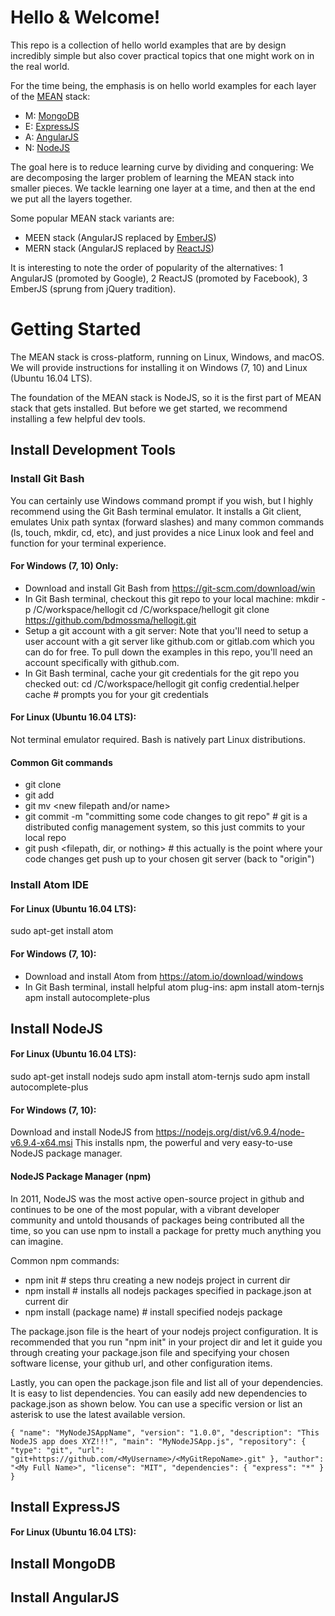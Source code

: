 # Hello & Welcome!
This repo is a collection of hello world examples
that are by design incredibly simple but also cover practical topics
that one might work on in the real world.

For the time being, the emphasis is on hello world examples for
each layer of the [MEAN](https://en.wikipedia.org/wiki/MEAN_(software_bundle)) stack:
+   M: [MongoDB](https://en.wikipedia.org/wiki/MongoDB)
+   E: [ExpressJS](https://en.wikipedia.org/wiki/Express.js)
+   A: [AngularJS](https://en.wikipedia.org/wiki/AngularJS)
+   N: [NodeJS](https://en.wikipedia.org/wiki/Node.js)

The goal here is to reduce learning curve by dividing and conquering: We are decomposing the larger problem
of learning the MEAN stack into smaller pieces.  We tackle learning one layer at a time, and then
at the end we put all the layers together.

Some popular MEAN stack variants are:
+   MEEN stack (AngularJS replaced by [EmberJS](https://en.wikipedia.org/wiki/Ember.js))
+   MERN stack (AngularJS replaced by [ReactJS](https://en.wikipedia.org/wiki/React_(JavaScript_library)))

It is interesting to note the order of popularity of the alternatives:
1 AngularJS (promoted by Google),
2 ReactJS (promoted by Facebook),
3 EmberJS (sprung from jQuery tradition).

# Getting Started
The MEAN stack is cross-platform, running on Linux, Windows, and macOS.  We will provide instructions
for installing it on Windows (7, 10) and Linux (Ubuntu 16.04 LTS).

The foundation of the
MEAN stack is NodeJS, so it is the first part of
MEAN stack that gets installed.  But before we get started, we recommend installing a
few helpful dev tools.

## Install Development Tools
### Install Git Bash
You can certainly use Windows command prompt if you wish, but I highly recommend using
the Git Bash terminal emulator.  It installs a Git client, emulates Unix path syntax (forward slashes)
and many common commands (ls, touch, mkdir, cd, etc), and just provides a nice Linux look and feel
and function for your terminal experience.

#### For Windows (7, 10) Only:
-   Download and install Git Bash from https://git-scm.com/download/win
-   In Git Bash terminal, checkout this git repo to your local machine:
mkdir -p /C/workspace/hellogit
cd /C/workspace/hellogit
git clone https://github.com/bdmossma/hellogit.git
-   Setup a git account with a git server:
Note that you'll need to setup a user account with a git server like github.com or gitlab.com
which you can do for free.  To pull down the examples in this repo, you'll need
an account specifically with github.com.
-   In Git Bash terminal, cache your git credentials for the git repo you checked out:
cd /C/workspace/hellogit
git config credential.helper cache    # prompts you for your git credentials

#### For Linux (Ubuntu 16.04 LTS):
Not terminal emulator required. Bash is natively part Linux distributions.

#### Common Git commands
-   git clone <repo url>
-   git add <file or dir>
-   git mv <current filename> <new filepath and/or name>
-   git commit <filepath or dir> -m "committing some code changes to git repo"    # git is a distributed config management system, so this just commits to your local repo
-   git push <filepath, dir, or nothing>    # this actually is the point where your code changes get push up to your chosen git server (back to "origin")

### Install Atom IDE
#### For Linux (Ubuntu 16.04 LTS):
sudo apt-get install atom

#### For Windows (7, 10):
-   Download and install Atom from https://atom.io/download/windows
-   In Git Bash terminal, install helpful atom plug-ins:
apm install atom-ternjs
apm install autocomplete-plus

## Install NodeJS
#### For Linux (Ubuntu 16.04 LTS):
sudo apt-get install nodejs
sudo apm install atom-ternjs
sudo apm install autocomplete-plus

#### For Windows (7, 10):
Download and install NodeJS from https://nodejs.org/dist/v6.9.4/node-v6.9.4-x64.msi
This installs npm, the powerful and very easy-to-use
NodeJS package manager.

#### NodeJS Package Manager (npm)
In 2011, NodeJS was the most active
open-source project in github and continues to be one of the most popular, with a vibrant
developer community and untold thousands of packages being contributed all the time,
so you can use npm to install a package for pretty much anything
you can imagine.

Common npm commands:
-   npm init        # steps thru creating a new nodejs project in current dir
-   npm install     # installs all nodejs packages specified in package.json at current dir
-   npm install (package name)    # install specified nodejs package

The package.json file is the heart of your nodejs project configuration.
It is recommended that you run "npm init" in your project dir and let it guide you through
creating your package.json file and specifying your chosen software license, your
github url, and other configuration items.

Lastly, you can open the package.json file and list all of your dependencies.
It is easy to list dependencies. You can easily add new dependencies to
package.json as shown below. You can use a specific version or list an asterisk
to use the latest available version.

`{
  "name": "MyNodeJSAppName",
  "version": "1.0.0",
  "description": "This NodeJS app does XYZ!!!",
  "main": "MyNodeJSApp.js",
  "repository": {
    "type": "git",
    "url": "git+https://github.com/<MyUsername>/<MyGitRepoName>.git"
  },
  "author": "<My Full Name>",
  "license": "MIT",
  "dependencies": {
      "express": "*"
  }
}`

## Install ExpressJS
#### For Linux (Ubuntu 16.04 LTS):

## Install MongoDB
## Install AngularJS
